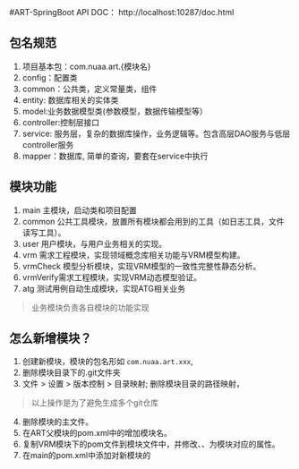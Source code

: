#ART-SpringBoot
API DOC： http://localhost:10287/doc.html
## 包名规范
1. 项目基本包：com.nuaa.art.{模块名}
2. config：配置类
3. common：公共类，定义常量类，组件
4. entity: 数据库相关的实体类
5. model:业务数据模型类(参数模型，数据传输模型等）
6. controller:控制层接口
7. service: 服务层，复杂的数据库操作，业务逻辑等。包含高层DAO服务与低层controller服务
8. mapper：数据库, 简单的查询，要套在service中执行

## 模块功能
1. main 主模块，启动类和项目配置
2. common 公共工具模块，放置所有模块都会用到的工具（如日志工具，文件读写工具）。
3. user 用户模块，与用户业务相关的实现。
4. vrm 需求工程模块，实现领域概念库相关功能与VRM模型构建。
5. vrmCheck 模型分析模块，实现VRM模型的一致性完整性静态分析。
6. vrmVerify需求工程模块，实现VRM动态模型验证。
7. atg 测试用例自动生成模块，实现ATG相关业务
> 业务模块负责各自模块的功能实现

## 怎么新增模块？
1. 创建新模块，模块的包名形如 `com.nuaa.art.xxx`, 
2. 删除模块目录下的.git文件夹
3. 文件 > 设置 > 版本控制 > 目录映射; 删除模块目录的路径映射，
> 以上操作是为了避免生成多个git仓库
4. 删除模块的主文件。
5. 在ART父模块的pom.xml中的<modules>增加模块名。
6. 复制VRM模块下的pom文件到模块文件中，并修改<artifactId>、<name>、<description>为模块对应的属性。
7. 在main的pom.xml中添加对新模块的<dependency>

